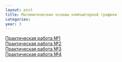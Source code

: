 ```yaml
---
layout: post
title: Математические основы компьютерной графики
categories: 
year: 3
---
```


[Практическая работа №1](https://disk.yandex.ru/d/4lahLUNwL5e4ew)\
[Практическая работа №2](https://disk.yandex.ru/d/CqAMJx2hmq4Yqg)\
[Практическая работа №3](https://disk.yandex.ru/d/vBDszALQODdGrQ)\
[Практическая работа №4](https://disk.yandex.ru/d/PILwqKwjIb9NjA)
